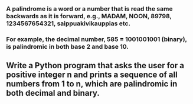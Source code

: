 ### A palindrome is a word or a number that is read the same backwards as it is forward, e.g., MADAM, NOON, 89798, 1234567654321, saippuakivikauppias etc. 

### For example, the decimal number, 585 = 1001001001 (binary), is palindromic in both base 2 and base 10.

## Write a Python program that asks the user for a positive integer n and prints a sequence of all numbers from 1 to n, which are palindromic in both decimal and binary.
